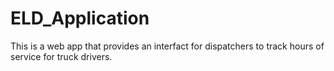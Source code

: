 # ELD_Application

This is a web app that provides an interfact for dispatchers to track hours of service for truck drivers.
